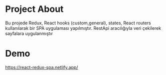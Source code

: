 # Project About
Bu projede Redux, React hooks (custom,general), states, React routers kullanılarak bir SPA uygulaması yapılmıştır. RestApi aracılığıyla veri çekilerek sayfalara uygulanmıştır
# Demo
https://react-redux-spa.netlify.app/
